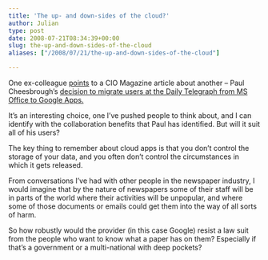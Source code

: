 ```yaml
---
title: 'The up- and down-sides of the cloud?'
author: Julian
type: post
date: 2008-07-21T08:34:39+00:00
slug: the-up-and-down-sides-of-the-cloud 
aliases: ["/2008/07/21/the-up-and-down-sides-of-the-cloud"]

---
```

One ex-colleague [points][1] to a CIO Magazine article about another &#8211; Paul Cheesbrough&#8217;s [decision to migrate users at the Daily Telegraph from MS Office to Google Apps.][2]

It&#8217;s an interesting choice, one I&#8217;ve pushed people to think about, and I can identify with the collaboration benefits that Paul has identified. But will it suit all of his users?

The key thing to remember about cloud apps is that you don&#8217;t control the storage of your data, and you often don&#8217;t control the circumstances in which it gets released.

From conversations I&#8217;ve had with other people in the newspaper industry, I would imagine that by the nature of newspapers some of their staff will be in parts of the world where their activities will be unpopular, and where some of those documents or emails could get them into the way of all sorts of harm.

So how robustly would the provider (in this case Google) resist a law suit from the people who want to know what a paper has on them? Especially if that&#8217;s a government or a multi-national with deep pockets?

 [1]: https://theobvious.typepad.com/blog/2008/07/telegraph-cio-o.html
 [2]: https://view.atdmt.com/STM/iview/ckxxiavy0180000002stm/direct/01/550192723?click=https://adserver.adtech.de/adlink|340|1114281|0|171|AdId=1883961;BnId=1;itime=550192720;key=top;nodecode=yes;link=